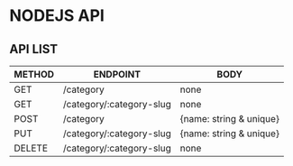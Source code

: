 # NODEJS API

## API LIST
| METHOD | ENDPOINT | BODY |
|--------|----------|------|
| GET | /category | none |
| GET | /category/:category-slug | none |
| POST | /category | {name: string & unique} |
| PUT | /category/:category-slug | {name: string & unique} |
| DELETE | /category/:category-slug | none |